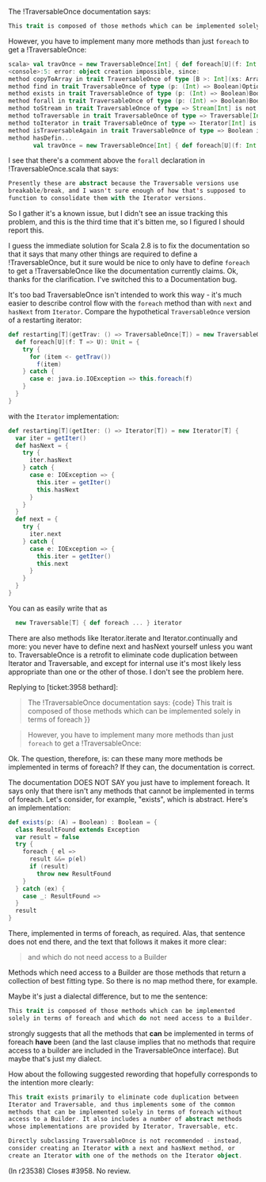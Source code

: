 The !TraversableOnce documentation says:
```scala
This trait is composed of those methods which can be implemented solely in terms of foreach
```
However, you have to implement many more methods than just `foreach` to get a !TraversableOnce:
```scala
scala> val travOnce = new TraversableOnce[Int] { def foreach[U](f: Int => U) = f(1) }
<console>:5: error: object creation impossible, since:
method copyToArray in trait TraversableOnce of type [B >: Int](xs: Array[B],start: Int,len: Int)Unit is not defined
method find in trait TraversableOnce of type (p: (Int) => Boolean)Option[Int] is not defined
method exists in trait TraversableOnce of type (p: (Int) => Boolean)Boolean is not defined
method forall in trait TraversableOnce of type (p: (Int) => Boolean)Boolean is not defined
method toStream in trait TraversableOnce of type => Stream[Int] is not defined
method toTraversable in trait TraversableOnce of type => Traversable[Int] is not defined
method toIterator in trait TraversableOnce of type => Iterator[Int] is not defined
method isTraversableAgain in trait TraversableOnce of type => Boolean is not defined
method hasDefin...
       val travOnce = new TraversableOnce[Int] { def foreach[U](f: Int => U) = f(1) }
```
I see that there's a comment above the `forall` declaration in !TraversableOnce.scala that says:
```scala
Presently these are abstract because the Traversable versions use
breakable/break, and I wasn't sure enough of how that's supposed to
function to consolidate them with the Iterator versions.
```
So I gather it's a known issue, but I didn't see an issue tracking this problem, and this is the third time that it's bitten me, so I figured I should report this.

I guess the immediate solution for Scala 2.8 is to fix the documentation so that it says that many other things are required to define a !TraversableOnce, but it sure would be nice to only have to define `foreach` to get a !TraversableOnce like the documentation currently claims.
Ok, thanks for the clarification. I've switched this to a Documentation bug.

It's too bad TraversableOnce isn't intended to work this way - it's much easier to describe control flow with the `foreach` method than with `next` and `hasNext` from `Iterator`. Compare the hypothetical `TraversableOnce` version of a restarting iterator:

```scala
def restarting[T](getTrav: () => TraversableOnce[T]) = new TraversableOnce[T] {
  def foreach[U](f: T => U): Unit = {                                          
    try {                                                                      
      for (item <- getTrav())                                                  
        f(item)                                                                
    } catch {                                                                  
      case e: java.io.IOException => this.foreach(f)                           
    }                                                                          
  }                                                                            
}
```

with the `Iterator` implementation:

```scala
def restarting[T](getIter: () => Iterator[T]) = new Iterator[T] {
  var iter = getIter()
  def hasNext = {
    try {
      iter.hasNext
    } catch {
      case e: IOException => {
        this.iter = getIter()
        this.hasNext
      }
    }
  }
  def next = {
    try {
      iter.next
    } catch {
      case e: IOException => {
        this.iter = getIter()
        this.next
      }
    }
  }
}
```
You can as easily write that as
```scala
  new Traversable[T] { def foreach ... } iterator
```
There are also methods like Iterator.iterate and Iterator.continually and more: you never have to define next and hasNext yourself unless you want to.  TraversableOnce is a retrofit to eliminate code duplication between Iterator and Traversable, and except for internal use it's most likely less appropriate than one or the other of those.
I don't see the problem here.

Replying to [ticket:3958 bethard]:
> The !TraversableOnce documentation says:
> {code}
> This trait is composed of those methods which can be implemented solely in terms of foreach
> }}

> However, you have to implement many more methods than just `foreach` to get a !TraversableOnce:

Ok. The question, therefore, is: can these many more methods be implemented in terms of foreach? If they can, the documentation is correct.

The documentation DOES NOT SAY you just have to implement foreach. It says only that there isn't any methods that cannot be implemented in terms of foreach. Let's consider, for example, "exists", which is abstract. Here's an implementation:

```scala
def exists(p: (A) ⇒ Boolean) : Boolean = {
  class ResultFound extends Exception
  var result = false
  try {
    foreach { el =>
      result &&= p(el)
      if (result)
        throw new ResultFound
    }
  } catch (ex) {
    case _: ResultFound =>
  }
  result
}
```

There, implemented in terms of foreach, as required. Alas, that sentence does not end there, and the text that follows it makes it more clear:

> and which do not need access to a Builder

Methods which need access to a Builder are those methods that return a collection of best fitting type. So there is no map method there, for example.

    
Maybe it's just a dialectal difference, but to me the sentence:
```scala
This trait is composed of those methods which can be implemented
solely in terms of foreach and which do not need access to a Builder.
```
strongly suggests that all the methods that **can** be implemented in terms of foreach **have** been (and the last clause implies that no methods that require access to a builder are included in the TraversableOnce interface). But maybe that's just my dialect.

How about the following suggested rewording that hopefully corresponds to the intention more clearly:
```scala
This trait exists primarily to eliminate code duplication between
Iterator and Traversable, and thus implements some of the common
methods that can be implemented solely in terms of foreach without
access to a Builder. It also includes a number of abstract methods
whose implementations are provided by Iterator, Traversable, etc.

Directly subclassing TraversableOnce is not recommended - instead,
consider creating an Iterator with a next and hasNext method, or
create an Iterator with one of the methods on the Iterator object.
```
(In r23538) Closes #3958. No review.
